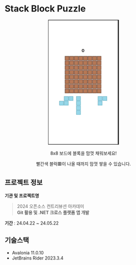 # Stack Block Puzzle
<p align="center">
  <img src="https://github.com/OSS-2024-1-Avalonia/Yejin/blob/main/BlockPuzzle_GIF.gif" height="400px">  
</p>  

<p align="center">
  8x8 보드에 블록을 맘껏 채워보세요!  
</p>
<p align="center">
  빨간색 블럭🟥이 나올 때까지 맘껏 쌓을 수 있습니다. 
</p>

## 프로젝트 정보
**기관 및 프로젝트명**
> 2024 오픈소스 컨트리뷰션 아카데미  
> **Git 활용 및 .NET 크로스 플랫폼 앱 개발**

**기간** : 24.04.22 ~ 24.05.22  

## 기술스택
- Avalonia 11.0.10
- JetBrains Rider 2023.3.4
